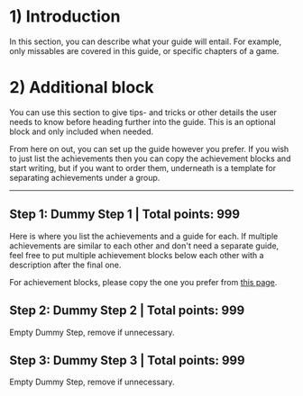 # 1) Introduction

In this section, you can describe what your guide will entail. For example, only missables are covered in this guide, or specific chapters of a game.

# 2) Additional block

You can use this section to give tips- and tricks or other details the user needs to know before heading further into the guide. This is an optional block and only included when needed.

From here on out, you can set up the guide however you prefer. If you wish to just list the achievements then you can copy the achievement blocks and start writing, but if you want to order them, underneath is a template for separating achievements under a group.

***

## Step 1: Dummy Step 1 | **Total points: 999**

Here is where you list the achievements and a guide for each. If multiple achievements are similar to each other and don't need a separate guide, feel free to put multiple achievement blocks below each other with a description after the final one.

For achievement blocks, please copy the one you prefer from [this page](https://github.com/RetroAchievements/guides/wiki/Achievement-Code-Blocks).

## Step 2: Dummy Step 2 | **Total points: 999**

Empty Dummy Step, remove if unnecessary.

## Step 3: Dummy Step 3 | **Total points: 999**

Empty Dummy Step, remove if unnecessary.
